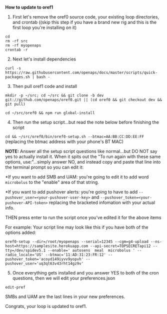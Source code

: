**How to update to oref1**

1. First let's remove the oref0 source code, your existing loop directories, and crontab ((skip this step if you have a brand new rig and this is the first loop you're installing on it)

```
cd
rm -rf src
rm -rf myopenaps
crontab -r
```

2. Next let's install dependencies 

`curl -s https://raw.githubusercontent.com/openaps/docs/master/scripts/quick-packages.sh | bash -`

3. Then pull oref1 code and install

`mkdir -p ~/src; cd ~/src && git clone -b dev git://github.com/openaps/oref0.git || (cd oref0 && git checkout dev && git pull)`


`cd ~/src/oref0 && npm run global-install`

4. Then run the setup script...but read the note below before finishing the script


`cd && ~/src/oref0/bin/oref0-setup.sh --btmac=AA:BB:CC:DD:EE:FF`  (replacing the btmac address with your phone's BT MAC)


**NOTE:**  Answer all the setup script questions like normal...but DO NOT say yes to actually install it.  When it spits out the "To run again with these same options, use:"...simply answer NO, and instead copy and paste that line into the terminal prompt so you can edit it:

*If you want to add SMB and UAM: you're going to edit it to add word `microbolus` to the "enable" area of that string.

*If you want to add pushover alerts: you're going to have to add `--pushover_user=<your-pushover-user-key>` and `--pushover_token=<your-pushover-API-token>` replacing the bracketed infomation with your actual info.

THEN press enter to run the script once you've edited it for the above items

For example:  Your script line may look like this if you have both of the options added:

`oref0-setup --dir=/root/myopenaps --serial=12345 --cgm=g4-upload --ns-host=https://samplesite.herokuapp.com --api-secret=TOPSECRETapi12 --tty=/dev/spidev5.1 --enable=' autosens  meal  microbolus ' --radio_locale='US' --btmac='11:AD:31:23:FR:12' --pushover_token='acoyd149iyvv9yopvh' --pushover_user='uq3qt63v43rht14gz9v'`


5. Once everything gets installed and you answer YES to both of the cron questions, then we will edit your preferences.json

`edit-pref`

SMBs and UAM are the last lines in your new preferences.

Congrats, your loop is updated to oref1.
